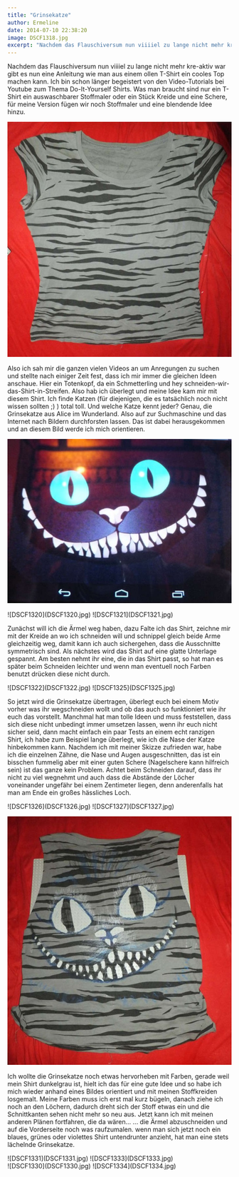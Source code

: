 ```yaml
---
title: "Grinsekatze"
author: Ermeline
date: 2014-07-10 22:38:20
image: DSCF1318.jpg
excerpt: "Nachdem das Flauschiversum nun viiiiel zu lange nicht mehr kre-aktiv war gibt es nun eine Anleitung wie man aus einem ollen T-Shirt ein cooles Top machen kann."
---
```


Nachdem das Flauschiversum nun viiiiel zu lange nicht mehr kre-aktiv war gibt es nun eine Anleitung wie man aus einem ollen T-Shirt ein cooles Top machen kann. Ich bin schon länger begeistert von den Video-Tutorials bei Youtube zum Thema Do-It-Yourself Shirts. Was man braucht sind nur ein T-Shirt ein auswaschbarer Stoffmaler oder ein Stück Kreide und eine Schere, für meine Version fügen wir noch Stoffmaler und eine blendende Idee hinzu.

![DSCF1318](DSCF1318.jpg)

Also ich sah mir die ganzen vielen Videos an um Anregungen zu suchen und stellte nach einiger Zeit fest, dass ich mir immer die gleichen Ideen anschaue. Hier ein Totenkopf, da ein Schmetterling und hey schneiden-wir-das-Shirt-in-Streifen. Also hab ich überlegt und meine Idee kam mir mit diesem Shirt. Ich finde Katzen (für diejenigen, die es tatsächlich noch nicht wissen sollten ;) ) total toll. Und welche Katze kennt jeder? Genau, die Grinsekatze aus Alice im Wunderland. Also auf zur Suchmaschine und das Internet nach Bildern durchforsten lassen. Das ist dabei herausgekommen und an diesem Bild werde ich mich orientieren.

![DSCF1323](DSCF1323.jpg)

<div class="slideshow_landscape">
![DSCF1320](DSCF1320.jpg)
![DSCF1321](DSCF1321.jpg)
</div>

Zunächst will ich die Ärmel weg haben, dazu Falte ich das Shirt, zeichne mir mit der Kreide an wo ich schneiden will und schnippel gleich beide Arme gleichzeitig weg, damit kann ich auch sichergehen, dass die Ausschnitte symmetrisch sind. Als nächstes wird das Shirt auf eine glatte Unterlage gespannt. Am besten nehmt ihr eine, die in das Shirt passt, so hat man es später beim Schneiden leichter und wenn man eventuell noch Farben benutzt drücken diese nicht durch.

<div class="slideshow_portrait">
![DSCF1322](DSCF1322.jpg)
![DSCF1325](DSCF1325.jpg)
</div>

So jetzt wird die Grinsekatze übertragen, überlegt euch bei einem Motiv vorher was ihr wegschneiden wollt und ob das auch so funktioniert wie ihr euch das vorstellt. Manchmal hat man tolle Ideen und muss feststellen, dass sich diese nicht unbedingt immer umsetzen lassen, wenn ihr euch nicht sicher seid, dann macht einfach ein paar Tests an einem echt ranzigen Shirt, ich habe zum Beispiel lange überlegt, wie ich die Nase der Katze hinbekommen kann. Nachdem ich mit meiner Skizze zufrieden war, habe ich die einzelnen Zähne, die Nase und Augen ausgeschnitten, das ist ein bisschen fummelig aber mit einer guten Schere (Nagelschere kann hilfreich sein) ist das ganze kein Problem. Achtet beim Schneiden darauf, dass ihr nicht zu viel wegnehmt und auch dass die Abstände der Löcher voneinander ungefähr bei einem Zentimeter liegen, denn anderenfalls hat man am Ende ein großes hässliches Loch.

<div class="slideshow_landscape">
![DSCF1326](DSCF1326.jpg)
![DSCF1327](DSCF1327.jpg)
</div>

![DSCF1329](DSCF1329.jpg)

Ich wollte die Grinsekatze noch etwas hervorheben mit Farben, gerade weil mein Shirt dunkelgrau ist, hielt ich das für eine gute Idee und so habe ich mich wieder anhand eines Bildes orientiert und mit meinen Stoffkreiden losgemalt. Meine Farben muss ich erst mal kurz bügeln, danach ziehe ich noch an den Löchern, dadurch dreht sich der Stoff etwas ein und die Schnittkanten sehen nicht mehr so neu aus. Jetzt kann ich mit meinen anderen Plänen fortfahren, die da wären... ... die Ärmel abzuschneiden und auf die Vorderseite noch was raufzumalen. wenn man sich jetzt noch ein blaues, grünes oder violettes Shirt untendrunter anzieht, hat man eine stets lächelnde Grinsekatze.

<div class="slideshow_landscape">
![DSCF1331](DSCF1331.jpg)
![DSCF1333](DSCF1333.jpg)
</div>

<div class="slideshow_portrait">
![DSCF1330](DSCF1330.jpg)
![DSCF1334](DSCF1334.jpg)
</div>
